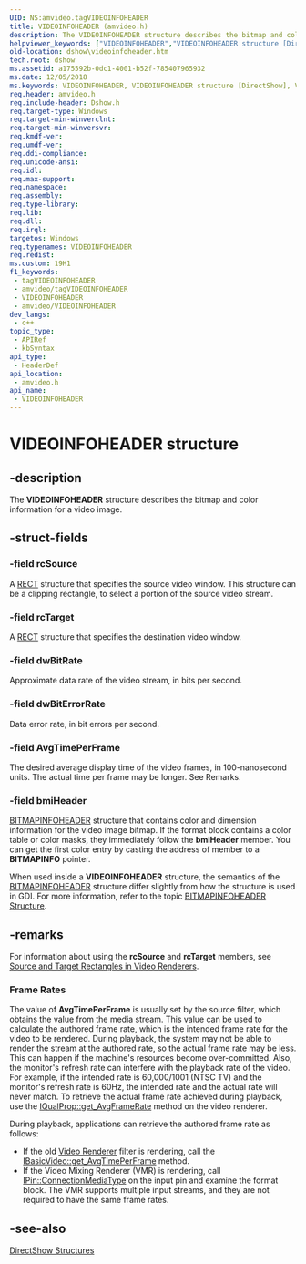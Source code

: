 ```yaml
---
UID: NS:amvideo.tagVIDEOINFOHEADER
title: VIDEOINFOHEADER (amvideo.h)
description: The VIDEOINFOHEADER structure describes the bitmap and color information for a video image.
helpviewer_keywords: ["VIDEOINFOHEADER","VIDEOINFOHEADER structure [DirectShow]","VIDEOINFOHEADERStructure","amvideo/VIDEOINFOHEADER","dshow.videoinfoheader","tagVIDEOINFOHEADER"]
old-location: dshow\videoinfoheader.htm
tech.root: dshow
ms.assetid: a175592b-0dc1-4001-b52f-785407965932
ms.date: 12/05/2018
ms.keywords: VIDEOINFOHEADER, VIDEOINFOHEADER structure [DirectShow], VIDEOINFOHEADERStructure, amvideo/VIDEOINFOHEADER, dshow.videoinfoheader, tagVIDEOINFOHEADER
req.header: amvideo.h
req.include-header: Dshow.h
req.target-type: Windows
req.target-min-winverclnt: 
req.target-min-winversvr: 
req.kmdf-ver: 
req.umdf-ver: 
req.ddi-compliance: 
req.unicode-ansi: 
req.idl: 
req.max-support: 
req.namespace: 
req.assembly: 
req.type-library: 
req.lib: 
req.dll: 
req.irql: 
targetos: Windows
req.typenames: VIDEOINFOHEADER
req.redist: 
ms.custom: 19H1
f1_keywords:
 - tagVIDEOINFOHEADER
 - amvideo/tagVIDEOINFOHEADER
 - VIDEOINFOHEADER
 - amvideo/VIDEOINFOHEADER
dev_langs:
 - c++
topic_type:
 - APIRef
 - kbSyntax
api_type:
 - HeaderDef
api_location:
 - amvideo.h
api_name:
 - VIDEOINFOHEADER
---
```


# VIDEOINFOHEADER structure


## -description

The <b>VIDEOINFOHEADER</b> structure describes the bitmap and color information for a video image.

## -struct-fields

### -field rcSource

A <a href="/windows/desktop/api/windef/ns-windef-rect">RECT</a> structure that specifies the source video window. This structure can be a clipping rectangle, to select a portion of the source video stream.

### -field rcTarget

A <a href="/windows/desktop/api/windef/ns-windef-rect">RECT</a> structure that specifies the destination video window.

### -field dwBitRate

Approximate data rate of the video stream, in bits per second.

### -field dwBitErrorRate

Data error rate, in bit errors per second.

### -field AvgTimePerFrame

The desired average display time of the video frames, in 100-nanosecond units. The actual time per frame may be longer. See Remarks.

### -field bmiHeader

<a href="/windows/desktop/api/wingdi/ns-wingdi-bitmapinfoheader">BITMAPINFOHEADER</a> structure that contains color and dimension information for the video image bitmap. If the format block contains a color table or color masks, they immediately follow the <b>bmiHeader</b> member. You can get the first color entry by casting the address of member to a <b>BITMAPINFO</b> pointer.

When used inside a <b>VIDEOINFOHEADER</b> structure, the semantics of the <a href="/windows/desktop/api/wingdi/ns-wingdi-bitmapinfoheader">BITMAPINFOHEADER</a> structure differ slightly from how the structure is used in GDI. For more information, refer to the topic <a href="/windows/desktop/api/wingdi/ns-wingdi-bitmapinfoheader">BITMAPINFOHEADER Structure</a>.

## -remarks

For information about using the <b>rcSource</b> and <b>rcTarget</b> members, see <a href="/windows/desktop/DirectShow/source-and-target-rectangles-in-video-renderers">Source and Target Rectangles in Video Renderers</a>.

<h3><a id="Frame_Rates"></a><a id="frame_rates"></a><a id="FRAME_RATES"></a>Frame Rates</h3>
The value of <b>AvgTimePerFrame</b> is usually set by the source filter, which obtains the value from the media stream. This value can be used to calculate the authored frame rate, which is the intended frame rate for the video to be rendered. During playback, the system may not be able to render the stream at the authored rate, so the actual frame rate may be less. This can happen if the machine's resources become over-committed. Also, the monitor's refresh rate can interfere with the playback rate of the video. For example, if the intended rate is 60,000/1001 (NTSC TV) and the monitor's refresh rate is 60Hz, the intended rate and the actual rate will never match. To retrieve the actual frame rate achieved during playback, use the <a href="/previous-versions/ms786607(v=vs.85)">IQualProp::get_AvgFrameRate</a> method on the video renderer.

During playback, applications can retrieve the authored frame rate as follows: 

<ul>
<li>If the old <a href="/windows/desktop/DirectShow/video-renderer-filter">Video Renderer</a> filter is rendering, call the <a href="/windows/desktop/api/control/nf-control-ibasicvideo-get_avgtimeperframe">IBasicVideo::get_AvgTimePerFrame</a> method.</li>
<li>If the Video Mixing Renderer (VMR) is rendering, call <a href="/windows/desktop/api/strmif/nf-strmif-ipin-connectionmediatype">IPin::ConnectionMediaType</a> on the input pin and examine the format block. The VMR supports multiple input streams, and they are not required to have the same frame rates.</li>
</ul>

## -see-also

<a href="/windows/desktop/DirectShow/directshow-structures">DirectShow Structures</a>